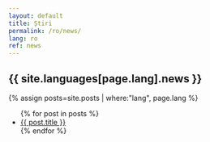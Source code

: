 ```yaml
---
layout: default
title: Știri
permalink: /ro/news/
lang: ro
ref: news
---
```


<h2>{{ site.languages[page.lang].news }}</h2>

{% assign posts=site.posts | where:"lang", page.lang %}
<ul>
{% for post in posts %}
    <li>
        <a href="{{ post.url | absolute_url }}">{{ post.title }}</a>
    </li>
{% endfor %}
</ul>

